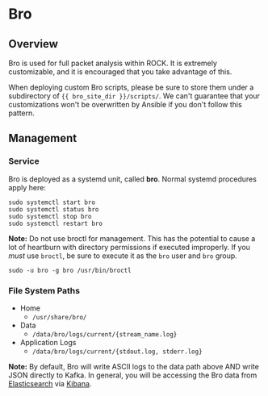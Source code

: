 # Bro

## Overview
Bro is used for full packet analysis within ROCK. It is extremely customizable, and it is encouraged that you take advantage of this.

When deploying custom Bro scripts, please be sure to store them under a subdirectory of `{{ bro_site_dir }}/scripts/`. We can't guarantee that your customizations won't be overwritten by Ansible if you don't follow this pattern.

## Management

### Service
Bro is deployed as a systemd unit, called **bro**. Normal systemd procedures apply here:

```
sudo systemctl start bro
sudo systemctl status bro
sudo systemctl stop bro
sudo systemctl restart bro
```

**Note:** Do not use broctl for management. This has the potential to cause a lot of heartburn with directory permissions if executed improperly. If you _must_ use `broctl`, be sure to execute it as the `bro` user and `bro` group.

```
sudo -u bro -g bro /usr/bin/broctl
```

### File System Paths

* Home
  * `/usr/share/bro/`
* Data
  * `/data/bro/logs/current/{stream_name.log}`
* Application Logs
  * `/data/bro/logs/current/{stdout.log, stderr.log}`

**Note:** By default, Bro will write ASCII logs to the data path above AND write JSON directly to Kafka. In general, you will be accessing the Bro data from [Elasticsearch](elasticsearch.md) via [Kibana](kibana.md).
